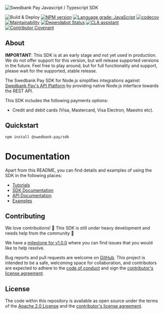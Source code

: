 ![Swedbank Pay Javascript / Typescript SDK][banner]

![Build & Deploy][build-badge] [![NPM version][npm-badge]][npm]
[![Language grade: JavaScript][lgtm-badge]][lgtm]
[![codecov][codecov-badge]][codecov]
[![Maintainability][codeclimate-badge]][codeclimate]
[![Dependabot Status][dependabot-badge]][dependabot]
[![CLA assistant][cla-badge]][cla] [![Contributor Covenant][coc-badge]][coc]

## About

**IMPORTANT**: This SDK is at an early stage and not yet used in production. We
do not offer support for this version, but will release supported versions in
the future. Feel free to play around, but for full functionality and support,
please wait for the supported, stable release.

The Swedbank Pay SDK for Node.js simplifies integrations against [Swedbank Pay's
API Platform][developer-portal] by providing native Node.js interface towards
the REST API.

This SDK includes the following payments options:

- Credit and debit cards (Visa, Mastercard, Visa Electron, Maestro etc).

## Quickstart

```shell
npm install @swedbank-pay/sdk
```

# Documentation

Apart from this README, you can find details and examples of using the SDK in
the following places:

- [Tutorials][tutorials]
- [SDK Documentation][sdk-doc]
- [API Documentation][developer-portal]
- [Examples][examples]

## Contributing

We love contributions! 🙏 This SDK is still under heavy development and needs
help from the community 🎉

We have a [milestone for v1.0.0][milestone-1.0.0] where you can find issues that
you would like to help resolve.

Bug reports and pull requests are welcome on [GitHub][github]. This project is
intended to be a safe, welcoming space for collaboration, and contributors are
expected to adhere to the [code of conduct][coc] and sign the [contributor's
license agreement][cla].

## License

The code within this repository is available as open source under the terms of
the [Apache 2.0 License][license] and the [contributor's license
agreement][cla].

[banner]:
  https://repository-images.githubusercontent.com/253005089/71a47e00-b15a-11ea-837e-bd2edf92c6ea
[build-badge]:
  https://github.com/SwedbankPay/swedbank-pay-sdk-js/workflows/Build%20&%20Deploy/badge.svg
[cla-badge]:
  https://cla-assistant.io/readme/badge/SwedbankPay/jekyll-plantuml-docker
[cla]: https://cla-assistant.io/SwedbankPay/swedbank-pay-sdk-js
[coc-badge]:
  https://img.shields.io/badge/Contributor%20Covenant-v2.0%20adopted-ff69b4.svg
[coc]: ./CODE_OF_CONDUCT.md
[codeclimate-badge]:
  https://api.codeclimate.com/v1/badges/26db1d69e388b2f03bc0/maintainability
[codeclimate]:
  https://codeclimate.com/github/SwedbankPay/swedbank-pay-sdk-js/maintainability
[codecov-badge]:
  https://codecov.io/gh/SwedbankPay/swedbank-pay-sdk-js/branch/master/graph/badge.svg
[codecov]: https://codecov.io/gh/SwedbankPay/swedbank-pay-sdk-js
[dependabot-badge]:
  https://api.dependabot.com/badges/status?host=github&repo=SwedbankPay/swedbank-pay-sdk-js&identifier=253005089
[dependabot]: https://dependabot.com
[developer-portal]: https://developer.swedbankpay.com/
[examples]: ./examples/
[github]: https://github.com/SwedbankPay/swedbank-pay-sdk-js
[lgtm-badge]:
  https://img.shields.io/lgtm/grade/javascript/g/SwedbankPay/swedbank-pay-sdk-js.svg?logo=lgtm&logoWidth=18
[lgtm]:
  https://lgtm.com/projects/g/SwedbankPay/swedbank-pay-sdk-js/context:javascript
[license]: https://opensource.org/licenses/Apache-2.0
[milestone-1.0.0]:
  https://github.com/SwedbankPay/swedbank-pay-sdk-js/milestone/1
[npm-badge]: https://img.shields.io/npm/v/@swedbank-pay/sdk
[npm]: https://www.npmjs.com/package/@swedbank-pay/sdk
[sdk-doc]: ./docs/README.md
[tutorials]: ./tutorials/README.md
